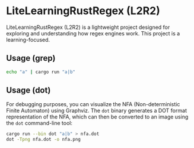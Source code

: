 # LiteLearningRustRegex (L2R2)

LiteLearningRustRegex (L2R2) is a lightweight project designed for exploring and understanding how regex engines work.
This project is a learning-focused.

## Usage (grep)

```bash
echo "a" | cargo run "a|b"
```

## Usage (dot)

For debugging purposes, you can visualize the NFA (Non-deterministic Finite Automaton) using Graphviz. The `dot` binary generates a DOT format representation of the NFA, which can then be converted to an image using the `dot` command-line tool:


```bash
cargo run --bin dot "a|b" > nfa.dot
dot -Tpng nfa.dot -o nfa.png
```